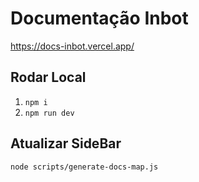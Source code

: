 # Documentação Inbot

https://docs-inbot.vercel.app/

## Rodar Local

1. `npm i`
2. `npm run dev`

## Atualizar SideBar

`node scripts/generate-docs-map.js`
